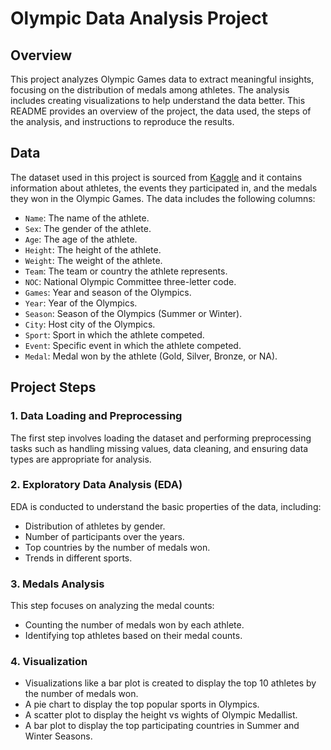 # Olympic Data Analysis Project

## Overview

This project analyzes Olympic Games data to extract meaningful insights, focusing on the distribution of medals among athletes. The analysis includes creating visualizations to help understand the data better. This README provides an overview of the project, the data used, the steps of the analysis, and instructions to reproduce the results.

## Data

The dataset used in this project is sourced from [Kaggle](https://www.kaggle.com/datasets/heesoo37/120-years-of-olympic-history-athletes-and-results?fbclid=IwAR3rNqMd6o2BtuNvD-23UV_Xv4Bw6BZpGmkQEyTm54l16sae5jxgGqIJjYY) and it contains information about athletes, the events they participated in, and the medals they won in the Olympic Games. The data includes the following columns:
- `Name`: The name of the athlete.
- `Sex`: The gender of the athlete.
- `Age`: The age of the athlete.
- `Height`: The height of the athlete.
- `Weight`: The weight of the athlete.
- `Team`: The team or country the athlete represents.
- `NOC`: National Olympic Committee three-letter code.
- `Games`: Year and season of the Olympics.
- `Year`: Year of the Olympics.
- `Season`: Season of the Olympics (Summer or Winter).
- `City`: Host city of the Olympics.
- `Sport`: Sport in which the athlete competed.
- `Event`: Specific event in which the athlete competed.
- `Medal`: Medal won by the athlete (Gold, Silver, Bronze, or NA).

## Project Steps

### 1. Data Loading and Preprocessing

The first step involves loading the dataset and performing preprocessing tasks such as handling missing values, data cleaning, and ensuring data types are appropriate for analysis.

### 2. Exploratory Data Analysis (EDA)

EDA is conducted to understand the basic properties of the data, including:
- Distribution of athletes by gender.
- Number of participants over the years.
- Top countries by the number of medals won.
- Trends in different sports.

### 3. Medals Analysis

This step focuses on analyzing the medal counts:
- Counting the number of medals won by each athlete.
- Identifying top athletes based on their medal counts.

### 4. Visualization

- Visualizations like a bar plot is created to display the top 10 athletes by the number of medals won.
- A pie chart to display the top popular sports in Olympics.
- A scatter plot to display the height vs wights of Olympic Medallist.
- A bar plot to display the top participating countries in Summer and Winter Seasons.
